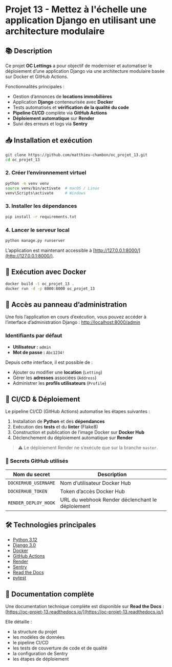 # Projet 13 - Mettez à l'échelle une application Django en utilisant une architecture modulaire

## 📚 Description

Ce projet **OC Lettings** a pour objectif de moderniser et automatiser le déploiement d’une application Django via une architecture modulaire basée sur Docker et GitHub Actions.

Fonctionnalités principales :
- Gestion d’annonces de **locations immobilières**
- Application **Django** conteneurisée avec **Docker**
- Tests automatisés et **vérification de la qualité du code**
- **Pipeline CI/CD** complète via **GitHub Actions**
- **Déploiement automatique** sur **Render**
- Suivi des erreurs et logs via **Sentry**

## 📥 Installation et exécution

```bash
git clone https://github.com/matthieu-chambon/oc_projet_13.git
cd oc_projet_13
```

### 2. Créer l’environnement virtuel

```bash
python -m venv venv
source venv/bin/activate  # macOS / Linux
venv\Scripts\activate     # Windows
```

### 3. Installer les dépendances

```bash
pip install -r requirements.txt
```

### 4. Lancer le serveur local

```bash
python manage.py runserver
```

L’application est maintenant accessible à [http://127.0.0.1:8000/](http://127.0.0.1:8000/).

## 🐳 Exécution avec Docker

```bash
docker build -t oc_projet_13 .
docker run -d -p 8000:8000 oc_projet_13
```

## 🔑 Accès au panneau d’administration

Une fois l’application en cours d’exécution, vous pouvez accéder à l’interface d’administration Django : [http://localhost:8000/admin](http://localhost:8000/admin)

### Identifiants par défaut
- **Utilisateur :** `admin`  
- **Mot de passe :** `Abc1234!`

Depuis cette interface, il est possible de :
  - Ajouter ou modifier une **location** (`Letting`)
  - Gérer les **adresses** associées (`Address`)
  - Administrer les **profils utilisateurs** (`Profile`)

## 🔁 CI/CD & Déploiement

Le pipeline CI/CD (GitHub Actions) automatise les étapes suivantes :

1. Installation de **Python** et des **dépendances**
2. Exécution des **tests** et du **linter** (Flake8)
3. Construction et publication de l’image Docker sur **Docker Hub**
4. Déclenchement du déploiement automatique sur **Render**

> ⚠️ Le déploiement Render ne s’exécute que sur la branche `master`.

### 🔐 Secrets GitHub utilisés

| Nom du secret        | Description                                      |
| -------------------- | ------------------------------------------------ |
| `DOCKERHUB_USERNAME` | Nom d’utilisateur Docker Hub                     |
| `DOCKERHUB_TOKEN`    | Token d’accès Docker Hub                         |
| `RENDER_DEPLOY_HOOK` | URL du webhook Render déclenchant le déploiement |

## 🛠️ Technologies principales

- [Python 3.12](https://www.python.org/)
- [Django 3.0](https://docs.djangoproject.com/en/3.0/)
- [Docker](https://docs.docker.com/)
- [GitHub Actions](https://docs.github.com/en/actions)
- [Render](https://render.com/docs)
- [Sentry](https://docs.sentry.io/)
- [Read the Docs](https://readthedocs.org/)
- [pytest](https://docs.pytest.org/)

## 📖 Documentation complète

Une documentation technique complète est disponible sur **Read the Docs** :
 [https://oc-projet-13.readthedocs.io/](https://oc-projet-13.readthedocs.io/)

Elle détaille :

- la structure du projet
- les modèles de données
- le pipeline CI/CD
- les tests de couverture de code et de qualité
- la configuration de Sentry
- les étapes de déploiement